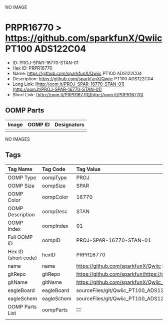 


  
NO IMAGE  
# PRPR16770 > https://github.com/sparkfunX/Qwiic PT100 ADS122C04

- ID: PROJ-SPAR-16770-STAN-01
- Hex ID: PRPR16770
- Name: https://github.com/sparkfunX/Qwiic PT100 ADS122C04
- Description: https://github.com/sparkfunX/Qwiic PT100 ADS122C04
- Long Link: [http://oom.lt/PROJ-SPAR-16770-STAN-01](http://oom.lt/PROJ-SPAR-16770-STAN-01)
- Short Link: [http://oom.lt/PRPR16770](http://oom.lt/PRPR16770)

## OOMP Parts
  

|Image|OOMP ID|Designators|
| :--- | :--- | :--- |
||||
  
NO IMAGES  
## Tags
  

|Tag Name|Tag Code|Tag Value|
| :--- | :--- | :--- |
|OOMP Type|oompType|PROJ|
|OOMP Size|oompSize|SPAR|
|OOMP Color|oompColor|16770|
|OOMP Description|oompDesc|STAN|
|OOMP Index|oompIndex|01|
|Full OOMP ID|oompID|PROJ-SPAR-16770-STAN-01|
|Hex ID (short code)|hexID|PRPR16770|
|name|name|https://github.com/sparkfunX/Qwiic PT100 ADS122C04|
|gitRepo|gitRepo|https://github.com/sparkfun/https://github.com/sparkfunX/Qwiic_PT100_ADS122C04|
|gitName|gitName|https://github.com/sparkfunX/Qwiic_PT100_ADS122C04|
|eagleBoard|eagleBoard|sourceFiles/git/Qwiic_PT100_ADS122C04/Hardware/Qwiic_PT100.brd|
|eagleSchem|eagleSchem|sourceFiles/git/Qwiic_PT100_ADS122C04/Hardware/Qwiic_PT100.sch|
|OOMP Parts List|oompParts|<table><tr><td></td></tr></table>|
||||
